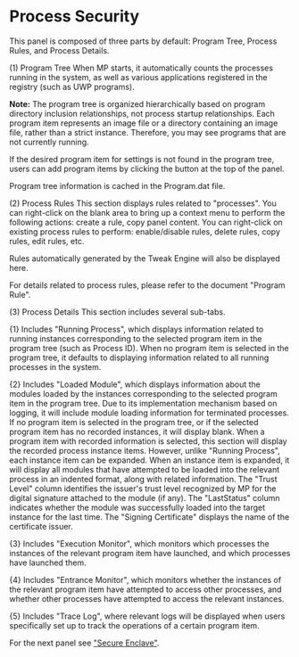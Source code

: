# Process Security

This panel is composed of three parts by default: Program Tree, Process Rules, and Process Details.

(1) Program Tree
When MP starts, it automatically counts the processes running in the system, as well as various applications registered in the registry (such as UWP programs).

**Note:** The program tree is organized hierarchically based on program directory inclusion relationships, not process startup relationships. Each program item represents an image file or a directory containing an image file, rather than a strict instance. Therefore, you may see programs that are not currently running.

If the desired program item for settings is not found in the program tree, users can add program items by clicking the button at the top of the panel.

Program tree information is cached in the Program.dat file.

(2) Process Rules
This section displays rules related to "processes". You can right-click on the blank area to bring up a context menu to perform the following actions: create a rule, copy panel content. You can right-click on existing process rules to perform: enable/disable rules, delete rules, copy rules, edit rules, etc.

Rules automatically generated by the Tweak Engine will also be displayed here.

For details related to process rules, please refer to the document "Program Rule".

(3) Process Details
This section includes several sub-tabs.

{1} Includes "Running Process", which displays information related to running instances corresponding to the selected program item in the program tree (such as Process ID). When no program item is selected in the program tree, it defaults to displaying information related to all running processes in the system.

{2} Includes "Loaded Module", which displays information about the modules loaded by the instances corresponding to the selected program item in the program tree. Due to its implementation mechanism based on logging, it will include module loading information for terminated processes. If no program item is selected in the program tree, or if the selected program item has no recorded instances, it will display blank. When a program item with recorded information is selected, this section will display the recorded process instance items. However, unlike "Running Process", each instance item can be expanded. When an instance item is expanded, it will display all modules that have attempted to be loaded into the relevant process in an indented format, along with related information. The "Trust Level" column identifies the issuer's trust level recognized by MP for the digital signature attached to the module (if any). The "LastStatus" column indicates whether the module was successfully loaded into the target instance for the last time. The "Signing Certificate" displays the name of the certificate issuer.

{3} Includes "Execution Monitor", which monitors which processes the instances of the relevant program item have launched, and which processes have launched them.

{4} Includes "Entrance Monitor", which monitors whether the instances of the relevant program item have attempted to access other processes, and whether other processes have attempted to access the relevant instances.

{5} Includes "Trace Log", where relevant logs will be displayed when users specifically set up to track the operations of a certain program item.


For the next panel see <a href="./Secure Enclave.md">"Secure Enclave"</a>.